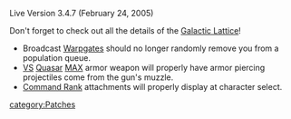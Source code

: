 Live Version 3.4.7 (February 24, 2005)

Don't forget to check out all the details of the [Galactic
Lattice](Galactic_Lattice "wikilink")!

-   Broadcast [Warpgates](Warpgate "wikilink") should no longer randomly
    remove you from a population queue.
-   [VS](VS "wikilink") [Quasar](Quasar "wikilink")
    [MAX](MAX "wikilink") armor weapon will properly have armor piercing
    projectiles come from the gun's muzzle.
-   [Command Rank](Command_Rank "wikilink") attachments will properly
    display at character select.

[category:Patches](category:Patches "wikilink")
